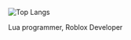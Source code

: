 ![Top Langs](https://github-readme-stats.vercel.app/api/top-langs/?username=codedev9&layout=compact)

Lua programmer, Roblox Developer
